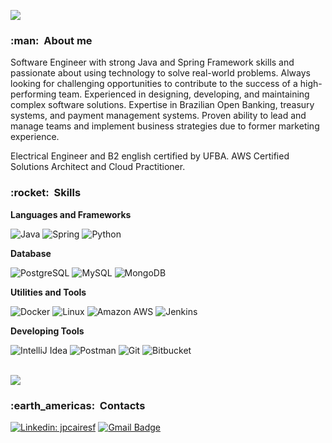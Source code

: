 
![](https://komarev.com/ghpvc/?username=jpcairesf&color=006bed)

<h3> :man: &nbsp;About me</h3>
Software Engineer with strong Java and Spring Framework skills and passionate about using technology to solve real-world problems. Always looking for challenging opportunities to contribute to the success of a high-performing team. Experienced in designing, developing, and maintaining complex software solutions. Expertise in Brazilian Open Banking, treasury systems, and payment management systems. Proven ability to lead and manage teams and implement business strategies due to former marketing experience.

Electrical Engineer and B2 english certified by UFBA. AWS Certified Solutions Architect and Cloud Practitioner.
<h3> :rocket: &nbsp;Skills </h3>

**Languages and Frameworks**

  ![Java](https://img.shields.io/badge/Java-ED8B00?style=for-the-badge&logo=Java&logoColor=white)
  ![Spring](https://img.shields.io/badge/Spring-6DB33F?style=for-the-badge&logo=spring&logoColor=white)
  ![Python](https://img.shields.io/badge/Python-14354C?style=for-the-badge&logo=python&logoColor=white)
  
**Database**

  ![PostgreSQL](https://img.shields.io/badge/PostgreSQL-316192?style=for-the-badge&logo=postgresql&logoColor=white)
  ![MySQL](https://img.shields.io/badge/MySQL-133331?style=for-the-badge&logo=mysql&logoColor=white)
  ![MongoDB](https://img.shields.io/badge/MongoDB-4EA94B?style=for-the-badge&logo=mongodb&logoColor=white)

**Utilities and Tools**

  ![Docker](https://img.shields.io/badge/Docker-430098?style=for-the-badge&logo=docker&logoColor=white)
  ![Linux](https://img.shields.io/badge/Linux-E34F26?style=for-the-badge&logo=linux&logoColor=black)
  ![Amazon AWS](https://img.shields.io/badge/Amazon_AWS-232F3E?style=for-the-badge&logo=amazon-aws&logoColor=white)
  ![Jenkins](https://img.shields.io/badge/Jenkins-D33833?style=for-the-badge&logo=jenkins&logoColor=white)

**Developing Tools**

  ![IntelliJ Idea](https://img.shields.io/badge/IntelliJ_IDEA-000000.svg?style=for-the-badge&logo=intellij-idea&logoColor=white)
  ![Postman](https://img.shields.io/badge/Postman-FF6C37?style=for-the-badge&logo=Postman&logoColor=white)
  ![Git](https://img.shields.io/badge/GIT-E44C30?style=for-the-badge&logo=git&logoColor=white)
  ![Bitbucket](https://img.shields.io/badge/Bitbucket-330F63?style=for-the-badge&logo=bitbucket&logoColor=white)

<br/>

<a href="https://github.com/jpcairesf">
  <img align="center" src="https://github-readme-stats.vercel.app/api/top-langs/?username=jpcairesf&theme=tokyonight&hide_langs_below=1&count_private=true&user=jpcairesf" />
</a>

<br/>

<h3> :earth_americas: &nbsp;Contacts </h3> 

[![Linkedin: jpcairesf](https://img.shields.io/badge/-jpcairesf-blue?style=flat-square&logo=Linkedin&logoColor=white&link=https://www.linkedin.com/in/jpcairesf/)](https://www.linkedin.com/in/jpcairesf/)
[![Gmail Badge](https://img.shields.io/badge/-jpcairesf@gmail.com-006bed?style=flat-square&logo=Gmail&logoColor=white&link=mailto:jpcairesf@gmail.com)](mailto:jpcairesf@gmail.com)
